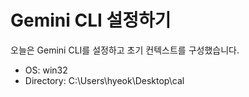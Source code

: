 # Gemini CLI 설정하기

오늘은 Gemini CLI를 설정하고 초기 컨텍스트를 구성했습니다.
- OS: win32
- Directory: C:\Users\hyeok\Desktop\cal